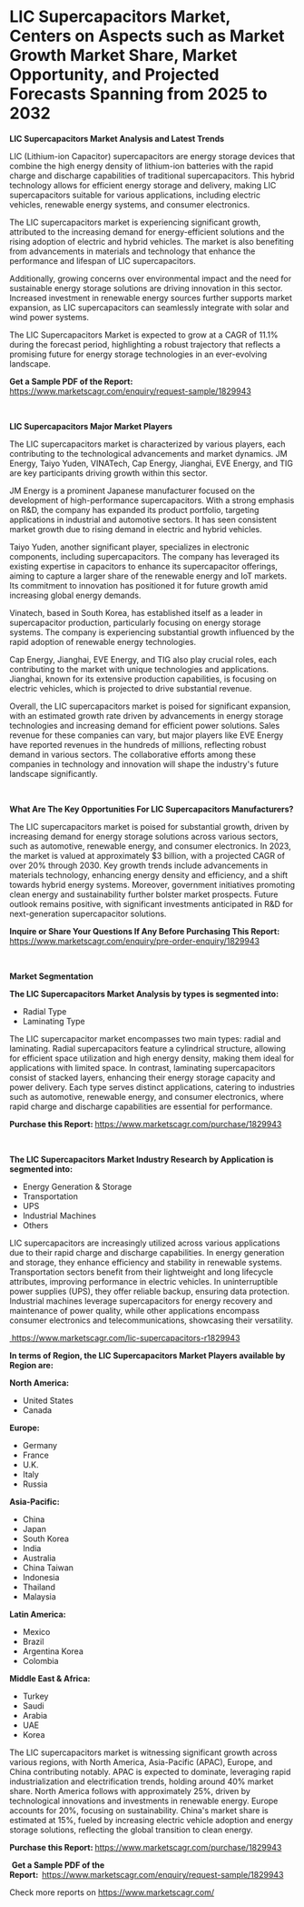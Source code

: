 <p><h1>LIC Supercapacitors Market, Centers on Aspects such as Market Growth Market Share, Market Opportunity, and Projected Forecasts Spanning from 2025 to 2032</h1></p><p><strong>LIC Supercapacitors Market Analysis and Latest Trends</strong></p>
<p><p>LIC (Lithium-ion Capacitor) supercapacitors are energy storage devices that combine the high energy density of lithium-ion batteries with the rapid charge and discharge capabilities of traditional supercapacitors. This hybrid technology allows for efficient energy storage and delivery, making LIC supercapacitors suitable for various applications, including electric vehicles, renewable energy systems, and consumer electronics.</p><p>The LIC supercapacitors market is experiencing significant growth, attributed to the increasing demand for energy-efficient solutions and the rising adoption of electric and hybrid vehicles. The market is also benefiting from advancements in materials and technology that enhance the performance and lifespan of LIC supercapacitors. </p><p>Additionally, growing concerns over environmental impact and the need for sustainable energy storage solutions are driving innovation in this sector. Increased investment in renewable energy sources further supports market expansion, as LIC supercapacitors can seamlessly integrate with solar and wind power systems. </p><p>The LIC Supercapacitors Market is expected to grow at a CAGR of 11.1% during the forecast period, highlighting a robust trajectory that reflects a promising future for energy storage technologies in an ever-evolving landscape.</p></p>
<p><strong>Get a Sample PDF of the Report:&nbsp;</strong> <a href="https://www.marketscagr.com/enquiry/request-sample/1829943?utm_campaign=2326&utm_medium=2&utm_source=Github&utm_content=ia&utm_term=13022025&utm_id=lic-supercapacitors">https://www.marketscagr.com/enquiry/request-sample/1829943</a></p>
<p>&nbsp;</p>
<p><strong>LIC Supercapacitors Major Market Players</strong></p>
<p><p>The LIC supercapacitors market is characterized by various players, each contributing to the technological advancements and market dynamics. JM Energy, Taiyo Yuden, VINATech, Cap Energy, Jianghai, EVE Energy, and TIG are key participants driving growth within this sector. </p><p>JM Energy is a prominent Japanese manufacturer focused on the development of high-performance supercapacitors. With a strong emphasis on R&D, the company has expanded its product portfolio, targeting applications in industrial and automotive sectors. It has seen consistent market growth due to rising demand in electric and hybrid vehicles.</p><p>Taiyo Yuden, another significant player, specializes in electronic components, including supercapacitors. The company has leveraged its existing expertise in capacitors to enhance its supercapacitor offerings, aiming to capture a larger share of the renewable energy and IoT markets. Its commitment to innovation has positioned it for future growth amid increasing global energy demands.</p><p>Vinatech, based in South Korea, has established itself as a leader in supercapacitor production, particularly focusing on energy storage systems. The company is experiencing substantial growth influenced by the rapid adoption of renewable energy technologies.</p><p>Cap Energy, Jianghai, EVE Energy, and TIG also play crucial roles, each contributing to the market with unique technologies and applications. Jianghai, known for its extensive production capabilities, is focusing on electric vehicles, which is projected to drive substantial revenue.</p><p>Overall, the LIC supercapacitors market is poised for significant expansion, with an estimated growth rate driven by advancements in energy storage technologies and increasing demand for efficient power solutions. Sales revenue for these companies can vary, but major players like EVE Energy have reported revenues in the hundreds of millions, reflecting robust demand in various sectors. The collaborative efforts among these companies in technology and innovation will shape the industry's future landscape significantly.</p></p>
<p>&nbsp;</p>
<p><strong>What Are The Key Opportunities For LIC Supercapacitors Manufacturers?</strong></p>
<p><p>The LIC supercapacitors market is poised for substantial growth, driven by increasing demand for energy storage solutions across various sectors, such as automotive, renewable energy, and consumer electronics. In 2023, the market is valued at approximately $3 billion, with a projected CAGR of over 20% through 2030. Key growth trends include advancements in materials technology, enhancing energy density and efficiency, and a shift towards hybrid energy systems. Moreover, government initiatives promoting clean energy and sustainability further bolster market prospects. Future outlook remains positive, with significant investments anticipated in R&D for next-generation supercapacitor solutions.</p></p>
<p><strong>Inquire or Share Your Questions If Any Before Purchasing This Report:</strong> <a href="https://www.marketscagr.com/enquiry/pre-order-enquiry/1829943?utm_campaign=2326&utm_medium=2&utm_source=Github&utm_content=ia&utm_term=13022025&utm_id=lic-supercapacitors">https://www.marketscagr.com/enquiry/pre-order-enquiry/1829943</a></p>
<p>&nbsp;</p>
<p><strong>Market Segmentation</strong></p>
<p><strong>The LIC Supercapacitors Market Analysis by types is segmented into:</strong></p>
<p><ul><li>Radial Type</li><li>Laminating Type</li></ul></p>
<p><p>The LIC supercapacitor market encompasses two main types: radial and laminating. Radial supercapacitors feature a cylindrical structure, allowing for efficient space utilization and high energy density, making them ideal for applications with limited space. In contrast, laminating supercapacitors consist of stacked layers, enhancing their energy storage capacity and power delivery. Each type serves distinct applications, catering to industries such as automotive, renewable energy, and consumer electronics, where rapid charge and discharge capabilities are essential for performance.</p></p>
<p><strong>Purchase this Report:&nbsp;</strong><a href="https://www.marketscagr.com/purchase/1829943?utm_campaign=2326&utm_medium=2&utm_source=Github&utm_content=ia&utm_term=13022025&utm_id=lic-supercapacitors">https://www.marketscagr.com/purchase/1829943</a></p>
<p>&nbsp;</p>
<p><strong>The LIC Supercapacitors Market Industry Research by Application is segmented into:</strong></p>
<p><ul><li>Energy Generation & Storage</li><li>Transportation</li><li>UPS</li><li>Industrial Machines</li><li>Others</li></ul></p>
<p><p>LIC supercapacitors are increasingly utilized across various applications due to their rapid charge and discharge capabilities. In energy generation and storage, they enhance efficiency and stability in renewable systems. Transportation sectors benefit from their lightweight and long lifecycle attributes, improving performance in electric vehicles. In uninterruptible power supplies (UPS), they offer reliable backup, ensuring data protection. Industrial machines leverage supercapacitors for energy recovery and maintenance of power quality, while other applications encompass consumer electronics and telecommunications, showcasing their versatility.</p></p>
<p><a href="https://www.marketscagr.com/lic-supercapacitors-r1829943?utm_campaign=2326&utm_medium=2&utm_source=Github&utm_content=ia&utm_term=13022025&utm_id=lic-supercapacitors">&nbsp;https://www.marketscagr.com/lic-supercapacitors-r1829943</a></p>
<p><strong>In terms of Region, the LIC Supercapacitors Market Players available by Region are:</strong></p>
<p>
    <p> <strong> North America: </strong>
        <ul>
            <li>United States</li>
            <li>Canada</li>
        </ul>
        </p> 
    <p> <strong> Europe: </strong>
        <ul>
            <li>Germany</li>
            <li>France</li>
            <li>U.K.</li>
            <li>Italy</li>
            <li>Russia</li>
        </ul>
        </p> 
    <p> <strong> Asia-Pacific: </strong>
        <ul>
            <li>China</li>
            <li>Japan</li>
            <li>South Korea</li>
            <li>India</li>
            <li>Australia</li>
            <li>China Taiwan</li>
            <li>Indonesia</li>
            <li>Thailand</li>
            <li>Malaysia</li>
        </ul>
        </p> 
    <p> <strong> Latin America: </strong>
        <ul>
            <li>Mexico</li>
            <li>Brazil</li>
            <li>Argentina Korea</li>
            <li>Colombia</li>
        </ul>
        </p> 
    <p> <strong> Middle East & Africa: </strong>
        <ul>
            <li>Turkey</li>
            <li>Saudi</li>
            <li>Arabia</li>
            <li>UAE</li>
            <li>Korea</li>
        </ul>
    </p>
    </p>
<p><p>The LIC supercapacitors market is witnessing significant growth across various regions, with North America, Asia-Pacific (APAC), Europe, and China contributing notably. APAC is expected to dominate, leveraging rapid industrialization and electrification trends, holding around 40% market share. North America follows with approximately 25%, driven by technological innovations and investments in renewable energy. Europe accounts for 20%, focusing on sustainability. China's market share is estimated at 15%, fueled by increasing electric vehicle adoption and energy storage solutions, reflecting the global transition to clean energy.</p></p>
<p><strong>Purchase this Report: </strong><a href="https://www.marketscagr.com/purchase/1829943?utm_campaign=2326&utm_medium=2&utm_source=Github&utm_content=ia&utm_term=13022025&utm_id=lic-supercapacitors">https://www.marketscagr.com/purchase/1829943</a></p>
<p>&nbsp;<strong>Get a Sample PDF of the Report:&nbsp;&nbsp;</strong><a href="https://www.marketscagr.com/enquiry/request-sample/1829943?utm_campaign=2326&utm_medium=2&utm_source=Github&utm_content=ia&utm_term=13022025&utm_id=lic-supercapacitors">https://www.marketscagr.com/enquiry/request-sample/1829943</a></p>
<p><strong></strong></p>
<p>Check more reports on <a href="https://www.marketscagr.com/?utm_campaign=2326&utm_medium=2&utm_source=Github&utm_content=ia&utm_term=13022025&utm_id=lic-supercapacitors">https://www.marketscagr.com/</a></p>